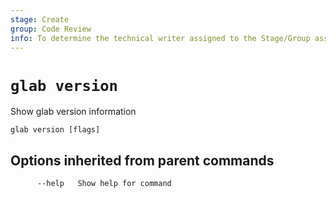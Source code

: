 ```yaml
---
stage: Create
group: Code Review
info: To determine the technical writer assigned to the Stage/Group associated with this page, see https://about.gitlab.com/handbook/product/ux/technical-writing/#assignments
---
```


<!--
This documentation is auto generated by a script.
Please do not edit this file directly. Run `make gen-docs` instead.
-->

# `glab version`

Show glab version information

```plaintext
glab version [flags]
```

## Options inherited from parent commands

```plaintext
      --help   Show help for command
```
